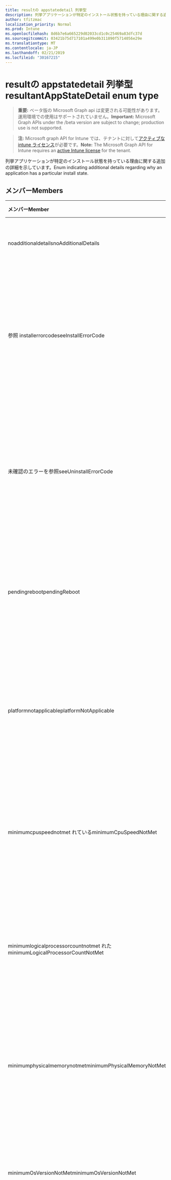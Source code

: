 ```yaml
---
title: resultの appstatedetail 列挙型
description: 列挙アプリケーションが特定のインストール状態を持っている理由に関する追加の詳細を示しています。
author: tfitzmac
localization_priority: Normal
ms.prod: Intune
ms.openlocfilehash: 8d6b7e6a665229d02033cd1c0c25469a83dfc37d
ms.sourcegitcommit: 03421b75d717101a499e0b311890f5714056e29e
ms.translationtype: MT
ms.contentlocale: ja-JP
ms.lasthandoff: 02/21/2019
ms.locfileid: "30167215"
---
```

# <a name="resultantappstatedetail-enum-type"></a><span data-ttu-id="46eec-103">resultの appstatedetail 列挙型</span><span class="sxs-lookup"><span data-stu-id="46eec-103">resultantAppStateDetail enum type</span></span>

> <span data-ttu-id="46eec-104">**重要:** ベータ版の Microsoft Graph api は変更される可能性があります。運用環境での使用はサポートされていません。</span><span class="sxs-lookup"><span data-stu-id="46eec-104">**Important:** Microsoft Graph APIs under the /beta version are subject to change; production use is not supported.</span></span>

> <span data-ttu-id="46eec-105">**注:** Microsoft graph API for Intune では、テナントに対して[アクティブな intune ライセンス](https://go.microsoft.com/fwlink/?linkid=839381)が必要です。</span><span class="sxs-lookup"><span data-stu-id="46eec-105">**Note:** The Microsoft Graph API for Intune requires an [active Intune license](https://go.microsoft.com/fwlink/?linkid=839381) for the tenant.</span></span>

<span data-ttu-id="46eec-106">列挙アプリケーションが特定のインストール状態を持っている理由に関する追加の詳細を示しています。</span><span class="sxs-lookup"><span data-stu-id="46eec-106">Enum indicating additional details regarding why an application has a particular install state.</span></span>

## <a name="members"></a><span data-ttu-id="46eec-107">メンバー</span><span class="sxs-lookup"><span data-stu-id="46eec-107">Members</span></span>
|<span data-ttu-id="46eec-108">メンバー</span><span class="sxs-lookup"><span data-stu-id="46eec-108">Member</span></span>|<span data-ttu-id="46eec-109">値</span><span class="sxs-lookup"><span data-stu-id="46eec-109">Value</span></span>|<span data-ttu-id="46eec-110">説明</span><span class="sxs-lookup"><span data-stu-id="46eec-110">Description</span></span>|
|:---|:---|:---|
|<span data-ttu-id="46eec-111">noadditionaldetails</span><span class="sxs-lookup"><span data-stu-id="46eec-111">noAdditionalDetails</span></span>|<span data-ttu-id="46eec-112">.0</span><span class="sxs-lookup"><span data-stu-id="46eec-112">0</span></span>|<span data-ttu-id="46eec-113">追加の詳細情報は利用できません。</span><span class="sxs-lookup"><span data-stu-id="46eec-113">No additional details are available.</span></span>|
|<span data-ttu-id="46eec-114">参照 installerrorcode</span><span class="sxs-lookup"><span data-stu-id="46eec-114">seeInstallErrorCode</span></span>|<span data-ttu-id="46eec-115">2000</span><span class="sxs-lookup"><span data-stu-id="46eec-115">2000</span></span>|<span data-ttu-id="46eec-116">アプリケーションをインストールできませんでした。</span><span class="sxs-lookup"><span data-stu-id="46eec-116">Application failed to install.</span></span> <span data-ttu-id="46eec-117">詳細については、「エラーコードプロパティ」を参照してください。</span><span class="sxs-lookup"><span data-stu-id="46eec-117">See error code property for more details.</span></span>|
|<span data-ttu-id="46eec-118">未確認のエラーを参照</span><span class="sxs-lookup"><span data-stu-id="46eec-118">seeUninstallErrorCode</span></span>|<span data-ttu-id="46eec-119">4000</span><span class="sxs-lookup"><span data-stu-id="46eec-119">4000</span></span>|<span data-ttu-id="46eec-120">アプリケーションをアンインストールできませんでした。</span><span class="sxs-lookup"><span data-stu-id="46eec-120">Application failed to uninstall.</span></span> <span data-ttu-id="46eec-121">詳細については、「エラーコードプロパティ」を参照してください。</span><span class="sxs-lookup"><span data-stu-id="46eec-121">See error code property for more details.</span></span>|
|<span data-ttu-id="46eec-122">pendingreboot</span><span class="sxs-lookup"><span data-stu-id="46eec-122">pendingReboot</span></span>|<span data-ttu-id="46eec-123">5000</span><span class="sxs-lookup"><span data-stu-id="46eec-123">5000</span></span>|<span data-ttu-id="46eec-124">アプリケーションのインストールを完了するには、デバイスを再起動する必要があります。</span><span class="sxs-lookup"><span data-stu-id="46eec-124">Device must be rebooted to complete installation of the application.</span></span>|
|<span data-ttu-id="46eec-125">platformnotapplicable</span><span class="sxs-lookup"><span data-stu-id="46eec-125">platformNotApplicable</span></span>|<span data-ttu-id="46eec-126">-1006</span><span class="sxs-lookup"><span data-stu-id="46eec-126">-1006</span></span>|<span data-ttu-id="46eec-127">アプリケーションはこのプラットフォームには適用できません。</span><span class="sxs-lookup"><span data-stu-id="46eec-127">Application is not applicable to this platform.</span></span> <span data-ttu-id="46eec-128">(IOS を対象とした Android アプリなど)</span><span class="sxs-lookup"><span data-stu-id="46eec-128">(e.g. Android app targeted to IOS)</span></span>|
|<span data-ttu-id="46eec-129">minimumcpuspeednotmet れている</span><span class="sxs-lookup"><span data-stu-id="46eec-129">minimumCpuSpeedNotMet</span></span>|<span data-ttu-id="46eec-130">-1005</span><span class="sxs-lookup"><span data-stu-id="46eec-130">-1005</span></span>|<span data-ttu-id="46eec-131">ターゲットデバイスの CPU 速度が構成されている最小値を下回っています。</span><span class="sxs-lookup"><span data-stu-id="46eec-131">CPU speed on the target device is less than the configured minimum.</span></span>|
|<span data-ttu-id="46eec-132">minimumlogicalprocessorcountnotmet れた</span><span class="sxs-lookup"><span data-stu-id="46eec-132">minimumLogicalProcessorCountNotMet</span></span>|<span data-ttu-id="46eec-133">-1004</span><span class="sxs-lookup"><span data-stu-id="46eec-133">-1004</span></span>|<span data-ttu-id="46eec-134">ターゲットデバイス上の論理プロセッサ数が構成されている最小値を下回っています。</span><span class="sxs-lookup"><span data-stu-id="46eec-134">Count of logical processors on the target device is less than the configured minimum.</span></span>|
|<span data-ttu-id="46eec-135">minimumphysicalmemorynotmet</span><span class="sxs-lookup"><span data-stu-id="46eec-135">minimumPhysicalMemoryNotMet</span></span>|<span data-ttu-id="46eec-136">-1003</span><span class="sxs-lookup"><span data-stu-id="46eec-136">-1003</span></span>|<span data-ttu-id="46eec-137">ターゲットデバイスの RAM の容量が構成されている最小値を下回っています。</span><span class="sxs-lookup"><span data-stu-id="46eec-137">Amount of RAM on the target device is less than the configured minimum.</span></span>|
|<span data-ttu-id="46eec-138">minimumOsVersionNotMet</span><span class="sxs-lookup"><span data-stu-id="46eec-138">minimumOsVersionNotMet</span></span>|<span data-ttu-id="46eec-139">-1002</span><span class="sxs-lookup"><span data-stu-id="46eec-139">-1002</span></span>|<span data-ttu-id="46eec-140">ターゲットデバイスの OS のバージョンが、構成されている最小値を下回っています。</span><span class="sxs-lookup"><span data-stu-id="46eec-140">OS version on the target device is less than the configured minimum.</span></span>|
|<span data-ttu-id="46eec-141">minimumdiskん enot満たさ</span><span class="sxs-lookup"><span data-stu-id="46eec-141">minimumDiskSpaceNotMet</span></span>|<span data-ttu-id="46eec-142">-1001</span><span class="sxs-lookup"><span data-stu-id="46eec-142">-1001</span></span>|<span data-ttu-id="46eec-143">ターゲットデバイスの使用可能なディスク領域が構成されている最小値を下回っています。</span><span class="sxs-lookup"><span data-stu-id="46eec-143">Available disk space on the target device is less than the configured minimum.</span></span>|
|<span data-ttu-id="46eec-144">プロセッサアーキテクチャ (該当する場合)</span><span class="sxs-lookup"><span data-stu-id="46eec-144">processorArchitectureNotApplicable</span></span>|<span data-ttu-id="46eec-145">-1000</span><span class="sxs-lookup"><span data-stu-id="46eec-145">-1000</span></span>|<span data-ttu-id="46eec-146">デバイスアーキテクチャ (x86/amd64 など) は、アプリケーションには適用されません。</span><span class="sxs-lookup"><span data-stu-id="46eec-146">Device architecture (e.g. x86/amd64) is not applicable for the application.</span></span>|




